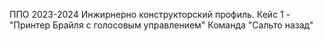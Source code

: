 ППО 2023-2024 Инжирнерно конструкторский профиль. Кейс 1 - "Принтер Брайля с голосовым управлением" Команда "Сальто назад"
